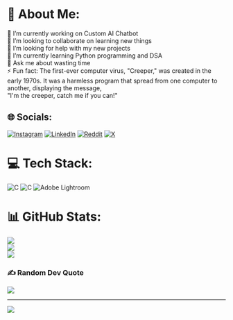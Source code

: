 # 💫 About Me:
🔭 I’m currently working on Custom AI Chatbot<br>👯 I’m looking to collaborate on learning new things<br>🤝 I’m looking for help with my new projects<br>🌱 I’m currently learning Python programming and DSA<br>💬 Ask me about wasting time <br>⚡ Fun fact: The first-ever computer virus, "Creeper," was created in the early 1970s. It was a harmless program that spread from one computer to another, displaying the message, <br>"I'm the creeper, catch me if you can!" 


## 🌐 Socials:
[![Instagram](https://img.shields.io/badge/Instagram-%23E4405F.svg?logo=Instagram&logoColor=white)](https://instagram.com/xav_don._) [![LinkedIn](https://img.shields.io/badge/LinkedIn-%230077B5.svg?logo=linkedin&logoColor=white)](https://linkedin.com/in/don-xavier) [![Reddit](https://img.shields.io/badge/Reddit-%23FF4500.svg?logo=Reddit&logoColor=white)](https://reddit.com/user/u/ThinJuggernaut2159) [![X](https://img.shields.io/badge/X-black.svg?logo=X&logoColor=white)](https://x.com/xavdon3) 

# 💻 Tech Stack:
![C](https://img.shields.io/badge/c-%2300599C.svg?style=plastic&logo=c&logoColor=white) ![C](https://img.shields.io/badge/c-%2300599C.svg?style=plastic&logo=c&logoColor=white) ![Adobe Lightroom](https://img.shields.io/badge/Adobe%20Lightroom-31A8FF.svg?style=plastic&logo=Adobe%20Lightroom&logoColor=white)
# 📊 GitHub Stats:
![](https://github-readme-stats.vercel.app/api?username=donxav&theme=tokyonight&hide_border=false&include_all_commits=false&count_private=false)<br/>
![](https://github-readme-streak-stats.herokuapp.com/?user=donxav&theme=tokyonight&hide_border=false)<br/>
![](https://github-readme-stats.vercel.app/api/top-langs/?username=donxav&theme=tokyonight&hide_border=false&include_all_commits=false&count_private=false&layout=compact)

### ✍️ Random Dev Quote
![](https://quotes-github-readme.vercel.app/api?type=horizontal&theme=radical)

---
[![](https://visitcount.itsvg.in/api?id=donxav&icon=0&color=0)](https://visitcount.itsvg.in)

<!-- Proudly created with GPRM ( https://gprm.itsvg.in ) -->
